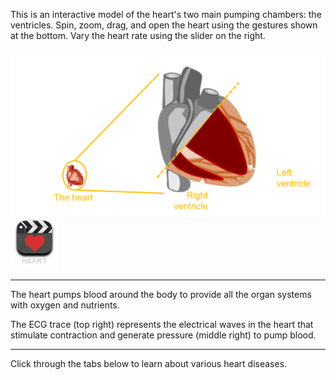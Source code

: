 
This is an interactive model of the heart's two main pumping chambers: the ventricles. Spin, zoom, drag, and open the heart using the gestures shown at the bottom. Vary the heart rate using the slider on the right. 

![schematic](/img/schematic.png) 
<a href="#video-div" data-play="video">
  <img id="healthy" src="/img/heart-video.png" height="80" width="75"/>
</a>

---

The heart pumps blood around the body to provide all the organ systems with oxygen and nutrients.

The ECG trace (top right) represents the electrical waves in the heart that stimulate contraction and generate pressure (middle right) to pump blood.
- - -
Click through the tabs below to learn about various heart diseases.


